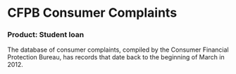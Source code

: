 # CFPB Consumer Complaints
### Product: Student loan

The database of consumer complaints, compiled by the Consumer Financial Protection Bureau, has records that date back to
the beginning of March in 2012.